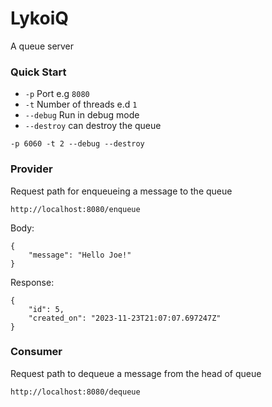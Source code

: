 # LykoiQ
A queue server

### Quick Start
- `-p` Port e.g `8080`
- `-t` Number of threads e.d `1`
- `--debug` Run in debug mode
- `--destroy` can destroy the queue
```
-p 6060 -t 2 --debug --destroy
```

### Provider
Request path for enqueueing a message to the queue
```
http://localhost:8080/enqueue
```

Body:
```
{
    "message": "Hello Joe!"
}
```

Response:
```
{
    "id": 5,
    "created_on": "2023-11-23T21:07:07.697247Z"
}
```


### Consumer
Request path to dequeue a message from the head of queue
```
http://localhost:8080/dequeue
```


 